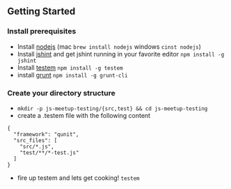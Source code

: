 ## Getting Started

### Install prerequisites

* Install [nodejs][nodejs]
  (mac ```brew install nodejs``` windows ```cinst nodejs```)
* Install [jshint][jshint] and get jshint running in your favorite editor
  ```npm install -g jshint```
* Install [testem][testem] ```npm install -g testem```
* install [grunt][grunt] ```npm install -g grunt-cli```


### Create your directory structure

* ```mkdir -p js-meetup-testing/{src,test} && cd js-meetup-testing```
* create a .testem file with the following content

```
{
  "framework": "qunit",
  "src_files": [
    "src/*.js",
    "test/**/*-test.js"
  ]
}
```

* fire up testem and lets get cooking! ```testem```

[nodejs]: http://nodejs.org/download/
[jshint]: http://www.jshint.com/install/
[testem]: https://github.com/airportyh/testem
[grunt]: http://gruntjs.com/getting-started
